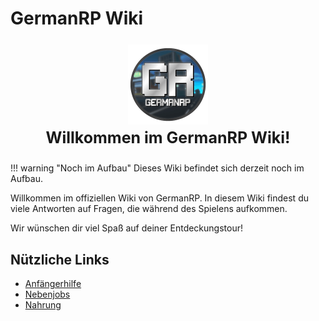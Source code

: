 # GermanRP Wiki
<p align="center" style="font-size: 25px;">                                                      
<img src="assets/theme/images/icon.png"/>
<br>
<b> Willkommen im GermanRP Wiki!</b>
</p>


!!! warning "Noch im Aufbau"
    Dieses Wiki befindet sich derzeit noch im Aufbau.

Willkommen im offiziellen Wiki von GermanRP. In diesem Wiki findest du viele Antworten auf Fragen,
die während des Spielens aufkommen.

Wir wünschen dir viel Spaß auf deiner Entdeckungstour!

## Nützliche Links

* [Anfängerhilfe](../../../pages/help/anfängerhilfe.md)
* [Nebenjobs](../../pages/nebenjobs/nebenjobs.md)
* [Nahrung](../../pages/allgemein/essen.md)




